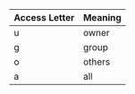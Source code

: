 
| Access Letter | Meaning |
| ------------- | ------- |
| u             | owner   |
| g             | group   |
| o             | others  |
| a             | all     |
